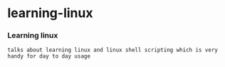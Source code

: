 # learning-linux
### Learning linux
`talks about learning linux and linux shell scripting which is very handy for day to day usage`
